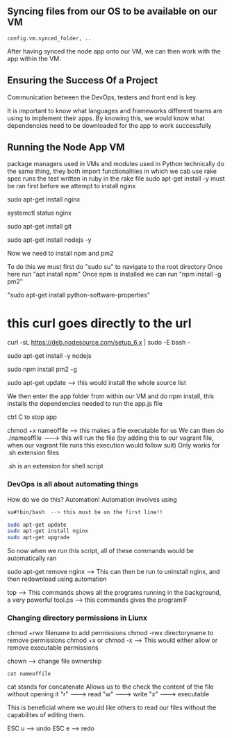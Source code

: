 ## Syncing files from our OS to be available on our VM

```
config.vm.synced_folder, ..
```
After having synced the node app onto our VM, we can then work with the app within the VM.

## Ensuring the Success Of a Project

Communication between the DevOps, testers and front end is key.

It is important to know what languages and frameworks different teams are using to implement their apps.
By knowing this, we would know what dependencies need to be downloaded for the app to work successfully

## Running the Node App VM

package managers used in VMs and modules used in Python technically do the same thing, they both 
import functionalities in which we cab use
rake spec runs the test written in ruby in the rake file
sudo apt-get install -y must be ran first before we attempt to install nginx

sudo apt-get install nginx

systemctl status nginx

sudo apt-get install git 

sudo apt-get install nodejs -y

Now we need to install npm and pm2

To do this we must first do "sudo su" to navigate to the root directory
Once here run "apt install npm"
Once npm is installed we can run "npm install -g pm2" 

"sudo apt-get install python-software-properties"
# this curl goes directly to the url
curl -sL https://deb.nodesource.com/setup_6.x | sudo -E bash -

sudo apt-get install -y nodejs

sudo npm install pm2 -g

sudo apt-get update --> this would install the whole source list



We then enter the app folder from within our VM and do npm install,
this installs the dependencies needed to run the app.js file

ctrl C to stop app


chmod +x nameoffile --> this makes a file executable for us
We can then do ./nameoffile ---> this will run the file (by adding this to our vagrant file, when our vagrant file runs
this execution would follow suit)
Only works for .sh extension files


.sh is an extension for shell script

### DevOps is all about automating things

How do we do this? Automation!
Automation involves using 
```bash
su#!bin/bash  --> this must be on the first line!!

sudo apt-get update
sudo apt-get install nginx
sudo apt-get upgrade
```

So now when we run this script, all of these commands would be automatically ran


sudo apt-get remove nginx --> This can then be run to uninstall nginx, and then redownload
using automation

top --> This commands shows all the programs running in the background,
a very powerful tool.ps --> this commands gives the programIF

### Changing directory permissions in Liunx

chmod +rwx filename to add permissions
chmod  -rwx directoryname to remove permissions
chmod +x or chmod -x --> This would either allow or remove executable permissions

chown --> change file ownership

```
cat nameoffile
```
cat stands for concatenate
Allows us to the check the content of the file without opening it
"r" ---> read
"w" ---> write
"x" ---> executable

This is beneficial where we would like others to read our files without the capabilites of editing them.

ESC u --> undo
ESC e --> redo